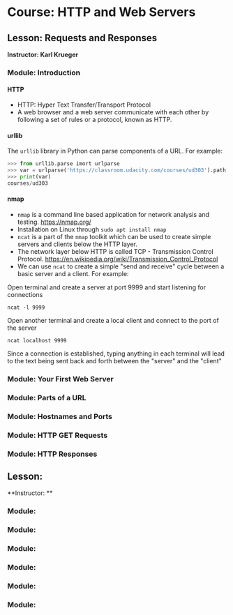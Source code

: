 # Course: HTTP and Web Servers

## Lesson: Requests and Responses
**Instructor: Karl Krueger**

### Module: Introduction

#### HTTP
- HTTP: Hyper Text Transfer/Transport Protocol
- A web browser and a web server communicate with each other by following a set of rules or a protocol, known as HTTP.

#### urllib
The `urllib` library in Python can parse components of a URL. For example:

```python
>>> from urllib.parse imort urlparse
>>> var = urlparse('https://classroom.udacity.com/courses/ud303').path
>>> print(var)
courses/ud303
```

#### nmap
- `nmap` is a command line based application for network analysis and testing. https://nmap.org/
- Installation on Linux through `sudo apt install nmap`
- `ncat` is a part of the `nmap` toolkit which can be used to create simple servers and clients below the HTTP layer.
- The network layer below HTTP is called TCP - Transmission Control Protocol. https://en.wikipedia.org/wiki/Transmission_Control_Protocol
- We can use `ncat` to create a simple "send and receive" cycle between a basic server and a client. For example:

Open terminal and create a server at port 9999 and start listening for connections
```
ncat -l 9999
```
Open another terminal and create a local client and connect to the port of the server
```
ncat localhost 9999
```
Since a connection is established, typing anything in each terminal will lead to the text being sent back and forth between the "server" and the "client"


### Module: Your First Web Server




### Module: Parts of a URL




### Module: Hostnames and Ports




### Module: HTTP GET Requests




### Module: HTTP Responses

## Lesson:
**Instructor: **

### Module:



### Module:



### Module:



### Module:



### Module:



### Module:
